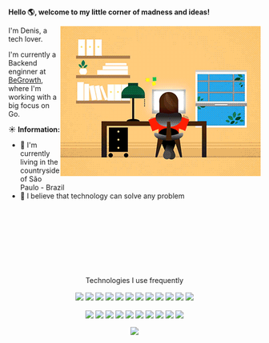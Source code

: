 **Hello :earth_americas:, welcome to my little corner of madness and ideas!**

<img align="right" src="https://github.com/denisjo7/denisjo7/blob/main/dev_working.gif">

I'm Denis, a tech lover.

I'm currently a Backend enginner at [BeGrowth](https://begrowth.com.br/), where I'm working with a big focus on Go.

:sunny: **Information:** 

- :house_with_garden: I'm currently living in the countryside of São Paulo - Brazil
- :thought_balloon: I believe that technology can solve any problem

<br>
<br>
<br>
<br>

#

<div align="center" style="display: inline_block"><br>
  <p>
    Technologies I use frequently
  </p>
  <img align="center" width="50" src="https://cdn.jsdelivr.net/gh/devicons/devicon/icons/html5/html5-original.svg">
  <img align="center" width="50" src="https://cdn.jsdelivr.net/gh/devicons/devicon/icons/css3/css3-original.svg">
  <img align="center" width="50" src="https://cdn.jsdelivr.net/gh/devicons/devicon/icons/javascript/javascript-original.svg">
  <img align="center" width="50" src="https://cdn.jsdelivr.net/gh/devicons/devicon/icons/typescript/typescript-original.svg">
  <img align="center" width="50" src="https://cdn.jsdelivr.net/gh/devicons/devicon/icons/react/react-original.svg">
  <img align="center" width="50" src="https://cdn.jsdelivr.net/gh/devicons/devicon/icons/nextjs/nextjs-original.svg">
  <img align="center" width="50" src="https://cdn.jsdelivr.net/gh/devicons/devicon/icons/nodejs/nodejs-original.svg">
  <img align="center" width="50" src="https://cdn.jsdelivr.net/gh/devicons/devicon@latest/icons/go/go-original.svg">
  <img align="center" width="50" src="https://cdn.jsdelivr.net/gh/devicons/devicon/icons/python/python-original.svg">
  <img align="center" width="50" src="https://cdn.jsdelivr.net/gh/devicons/devicon/icons/eslint/eslint-original.svg">
  <img align="center" width="50" src="https://cdn.jsdelivr.net/gh/devicons/devicon/icons/jest/jest-plain.svg">
  <img align="center" width="50" src="https://cdn.jsdelivr.net/gh/devicons/devicon/icons/mocha/mocha-plain.svg">
</div>

<div align="center" style="display: inline_block"><br>
  <img align="center" width="50" src="https://cdn.jsdelivr.net/gh/devicons/devicon/icons/git/git-original.svg" />
  <img align="center" width="50" src="https://cdn.jsdelivr.net/gh/devicons/devicon/icons/github/github-original.svg">
  <img align="center" width="50" src="https://cdn.jsdelivr.net/gh/devicons/devicon/icons/docker/docker-original.svg">
  <img align="center" width="50" src="https://cdn.jsdelivr.net/gh/devicons/devicon@latest/icons/amazonwebservices/amazonwebservices-plain-wordmark.svg">  
  <img align="center" width="50" src="https://cdn.jsdelivr.net/gh/devicons/devicon/icons/googlecloud/googlecloud-original.svg">
  <img align="center" width="50" src="https://cdn.jsdelivr.net/gh/devicons/devicon/icons/postgresql/postgresql-original.svg">
  <img align="center" width="50" src="https://cdn.jsdelivr.net/gh/devicons/devicon/icons/mysql/mysql-original.svg">
  <img align="center" width="50" src="https://cdn.jsdelivr.net/gh/devicons/devicon@latest/icons/tailwindcss/tailwindcss-original.svg">
  <img align="center" width="50" src="https://cdn.jsdelivr.net/gh/devicons/devicon/icons/fastapi/fastapi-original.svg">
  <img align="center" width="50" src="https://cdn.jsdelivr.net/gh/devicons/devicon/icons/argocd/argocd-original.svg">
</div>

<br>

<div align="center">
  <a href="https://github.com/denisjo7"></a>
  <img height="160em" src="https://github-readme-stats.vercel.app/api?username=denisjo7&show_icons=true&theme=radical&include_all_commits=true&count_private=true"/>
</div>

#
